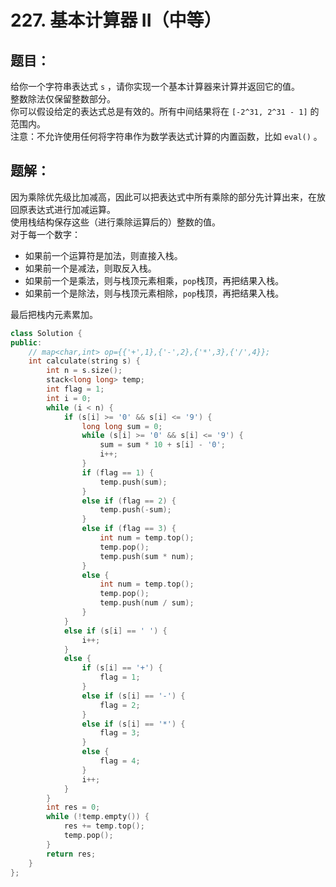# 227. 基本计算器 II（中等）
## 题目：
给你一个字符串表达式 `s` ，请你实现一个基本计算器来计算并返回它的值。\
整数除法仅保留整数部分。\
你可以假设给定的表达式总是有效的。所有中间结果将在 `[-2^31, 2^31 - 1]` 的范围内。\
注意：不允许使用任何将字符串作为数学表达式计算的内置函数，比如 `eval()` 。
## 题解：
因为乘除优先级比加减高，因此可以把表达式中所有乘除的部分先计算出来，在放回原表达式进行加减运算。\
使用栈结构保存这些（进行乘除运算后的）整数的值。\
对于每一个数字：
* 如果前一个运算符是加法，则直接入栈。
* 如果前一个是减法，则取反入栈。
* 如果前一个是乘法，则与栈顶元素相乘，`pop`栈顶，再把结果入栈。
* 如果前一个是除法，则与栈顶元素相除，`pop`栈顶，再把结果入栈。

最后把栈内元素累加。
```c++
class Solution {
public:
    // map<char,int> op={{'+',1},{'-',2},{'*',3},{'/',4}};
    int calculate(string s) {
        int n = s.size();
        stack<long long> temp;
        int flag = 1;
        int i = 0;
        while (i < n) {
            if (s[i] >= '0' && s[i] <= '9') {
                long long sum = 0;
                while (s[i] >= '0' && s[i] <= '9') {
                    sum = sum * 10 + s[i] - '0';
                    i++;
                }
                if (flag == 1) {
                    temp.push(sum);
                }
                else if (flag == 2) {
                    temp.push(-sum);
                }
                else if (flag == 3) {
                    int num = temp.top();
                    temp.pop();
                    temp.push(sum * num);
                }
                else {
                    int num = temp.top();
                    temp.pop();
                    temp.push(num / sum);
                }
            }
            else if (s[i] == ' ') {
                i++;
            }
            else {
                if (s[i] == '+') {
                    flag = 1;
                }
                else if (s[i] == '-') {
                    flag = 2;
                }
                else if (s[i] == '*') {
                    flag = 3;
                }
                else {
                    flag = 4;
                }
                i++;
            }
        }
        int res = 0;
        while (!temp.empty()) {
            res += temp.top();
            temp.pop();
        }
        return res;
    }
};
```